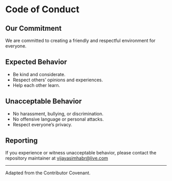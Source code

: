 # Code of Conduct

## Our Commitment

We are committed to creating a friendly and respectful environment for everyone.

## Expected Behavior

- Be kind and considerate.
- Respect others’ opinions and experiences.
- Help each other learn.

## Unacceptable Behavior

- No harassment, bullying, or discrimination.
- No offensive language or personal attacks.
- Respect everyone’s privacy.

## Reporting

If you experience or witness unacceptable behavior, please contact the repository maintainer at vijayasimhabr@live.com

---

Adapted from the Contributor Covenant.
